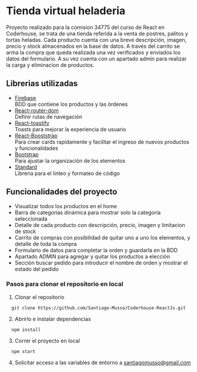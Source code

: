 # Tienda virtual heladeria

Proyecto realizado para la comision 34775 del curso de React en Coderhouse, se trata de una tienda referida a la venta de postres, palitos y tortas heladas. Cada producto cuenta con una breve descripción, imagen, precio y stock almacenados en la base de datos. A través del carrito se arma la compra que queda realizada una vez verificados y enviados los datos del formulario. A su vez cuenta con un apartado admin para realizar la carga y eliminacion de productos.
## Librerias utilizadas 

- [Firebase](https://firebase.google.com)  
BDD que contiene los productos y las órdenes
- [React-router-dom](https://reactrouter.com)  
Definir rutas de navegación
- [React-toastify](https://fkhadra.github.io/react-toastify)  
Toasts para mejorar la experiencia de usuario
- [React-Booststrap](https://react-bootstrap.netlify.app)  
Para crear cards rapidamente y facilitar el ingreso de nuevos productos y funcionalidades
- [Bootstrap](https://getbootstrap.com)  
Para ajustar la organización de los elementos 
- [Standard](https://standardjs.com)  
Libreria para el linteo y formateo de código

## Funcionalidades del proyecto

- Visualizar todos los productos en el home
- Barra de categorías dinámica para mostrar solo la categoría seleccionada
- Detalle de cada producto con descripción, precio, imagen y limitacion de stock
- Carrito de compras con posibilidad de quitar uno a uno los elementos, y detalle de toda la compra
- Formulario de datos para completar la orden y guardarla en la BDD
- Apartado ADMIN para agregar y quitar los productos a elección
- Sección buscar pedido para introducir el nombre de orden y mostrar el estado del pedido

### Pasos para clonar el repositorio en local

1. Clonar el repositorio
```
  git clone https://github.com/Santiago-Musso/Coderhouse-ReactJs.git
```

2. Abrirlo e instalar dependencias 

```
  npm install
```
3. Correr el proyecto en local 
```
  npm start
```
4. Solicitar acceso a las variables de entorno a santiagomusso@gmail.com